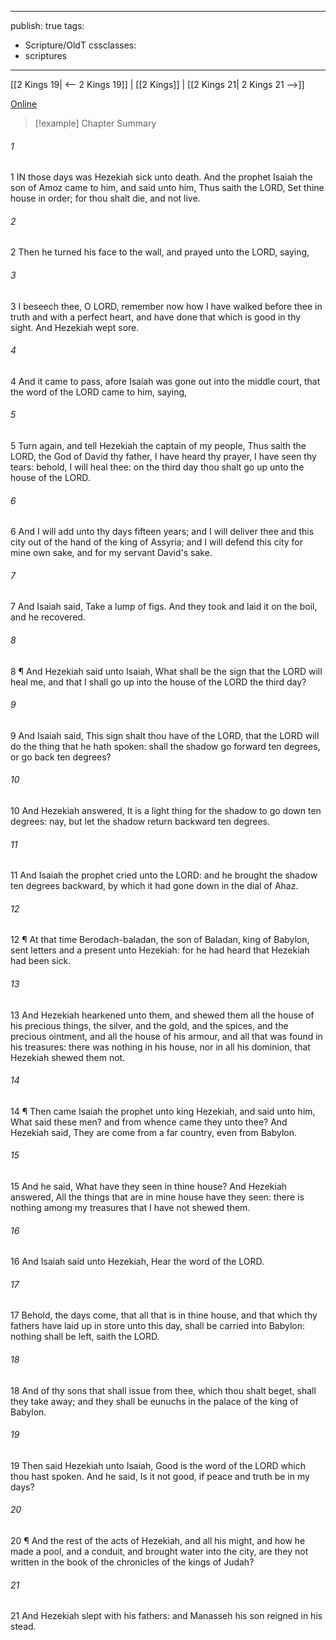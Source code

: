 

---
publish: true
tags:
  - Scripture/OldT
cssclasses:
  - scriptures
---
[[2 Kings 19| <-- 2 Kings 19]] | [[2 Kings]] | [[2 Kings 21| 2 Kings 21 -->]]

[Online](https://churchofjesuschrist.org/study/scriptures/ot/2-kgs/20?lang=eng)

>[!example] Chapter Summary
>
###### 1
1 IN those days was Hezekiah sick unto death.  And the prophet Isaiah the son of Amoz came to him, and said unto him, Thus saith the LORD, Set thine house in order; for thou shalt die, and not live.
###### 2
2 Then he turned his face to the wall, and prayed unto the LORD, saying,
###### 3
3 I beseech thee, O LORD, remember now how I have walked before thee in truth and with a perfect heart, and have done that which is good in thy sight.  And Hezekiah wept sore.
###### 4
4 And it came to pass, afore Isaiah was gone out into the middle court, that the word of the LORD came to him, saying,
###### 5
5 Turn again, and tell Hezekiah the captain of my people, Thus saith the LORD, the God of David thy father, I have heard thy prayer, I have seen thy tears: behold, I will heal thee: on the third day thou shalt go up unto the house of the LORD.
###### 6
6 And I will add unto thy days fifteen years; and I will deliver thee and this city out of the hand of the king of Assyria; and I will defend this city for mine own sake, and for my servant David's sake.
###### 7
7 And Isaiah said, Take a lump of figs.  And they took and laid it on the boil, and he recovered.
###### 8
8 ¶ And Hezekiah said unto Isaiah, What shall be the sign that the LORD will heal me, and that I shall go up into the house of the LORD the third day?
###### 9
9 And Isaiah said, This sign shalt thou have of the LORD, that the LORD will do the thing that he hath spoken: shall the shadow go forward ten degrees, or go back ten degrees?
###### 10
10 And Hezekiah answered, It is a light thing for the shadow to go down ten degrees: nay, but let the shadow return backward ten degrees.
###### 11
11 And Isaiah the prophet cried unto the LORD: and he brought the shadow ten degrees backward, by which it had gone down in the dial of Ahaz.
###### 12
12 ¶ At that time Berodach-baladan, the son of Baladan, king of Babylon, sent letters and a present unto Hezekiah: for he had heard that Hezekiah had been sick.
###### 13
13 And Hezekiah hearkened unto them, and shewed them all the house of his precious things, the silver, and the gold, and the spices, and the precious ointment, and all the house of his armour, and all that was found in his treasures: there was nothing in his house, nor in all his dominion, that Hezekiah shewed them not.
###### 14
14 ¶ Then came Isaiah the prophet unto king Hezekiah, and said unto him, What said these men?  and from whence came they unto thee?  And Hezekiah said, They are come from a far country, even from Babylon.
###### 15
15 And he said, What have they seen in thine house?  And Hezekiah answered, All the things that are in mine house have they seen: there is nothing among my treasures that I have not shewed them.
###### 16
16 And Isaiah said unto Hezekiah, Hear the word of the LORD.
###### 17
17 Behold, the days come, that all that is in thine house, and that which thy fathers have laid up in store unto this day, shall be carried into Babylon: nothing shall be left, saith the LORD.
###### 18
18 And of thy sons that shall issue from thee, which thou shalt beget, shall they take away; and they shall be eunuchs in the palace of the king of Babylon.
###### 19
19 Then said Hezekiah unto Isaiah, Good is the word of the LORD which thou hast spoken.  And he said, Is it not good, if peace and truth be in my days?
###### 20
20 ¶ And the rest of the acts of Hezekiah, and all his might, and how he made a pool, and a conduit, and brought water into the city, are they not written in the book of the chronicles of the kings of Judah?
###### 21
21 And Hezekiah slept with his fathers: and Manasseh his son reigned in his stead.



